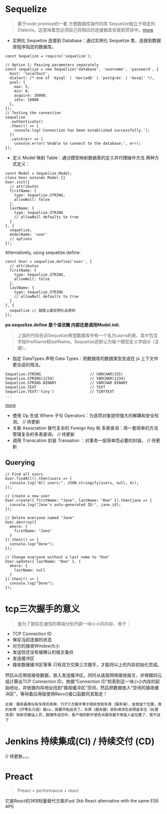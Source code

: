 # Sequelize
>基于node promise的一套 方便数据库操作的库
Sequelize独立于特定的Dialects。这意味着您必须自己将相应的连接器库安装到项目中。[more](https://sequelize.org/master/manual/dialects.html)




- 实例化 Sequelize 连接到 Database：通过实例化 Sequelize 类，连接到数据库程序指定的数据库。

```
const Sequelize = require('sequelize');

// Option 1: Passing parameters separately
const sequelize = new Sequelize('database', 'username', 'password', {
  host: 'localhost',
  dialect: /* one of 'mysql' | 'mariadb' | 'postgres' | 'mssql' */,
  pool: {
    max: 5,
    min: 0,
    acquire: 30000,
    idle: 10000
  },
});
// Testing the connection
sequelize
  .authenticate()
  .then(() => {
    console.log('Connection has been established successfully.');
  })
  .catch(err => {
    console.error('Unable to connect to the database:', err);
});

```
- 定义 Model 映射 Table：通过模型映射数据表的定义并代理操作方法
两种方式定义：
```
const Model = Sequelize.Model;
class User extends Model {}
User.init({
  // attributes
  firstName: {
    type: Sequelize.STRING,
    allowNull: false
  },
  lastName: {
    type: Sequelize.STRING
    // allowNull defaults to true
  }
}, {
  sequelize,
  modelName: 'user'
  // options
});
```
Alternatively, using sequelize.define:
```
const User = sequelize.define('user', {
  // attributes
  firstName: {
    type: Sequelize.STRING,
    allowNull: false
  },
  lastName: {
    type: Sequelize.STRING
    // allowNull defaults to true
  }
}, {
  sequelize // 就是上面实例化出来的
});

```
**ps:sequelize.define 是个语法糖 内部还是调用Model.init.**
>上面的代码告诉Sequelize希望数据库中有一个名为users的表，其中包含字段firstName和lastName。Sequelize还默认为每个模型定义字段id（主键），
- 指定 DataTypes 声明 Data Types：把数据库的数据类型变成在 js 上下文中更合适的用法。

```
Sequelize.STRING                      // VARCHAR(255)
Sequelize.STRING(1234)                // VARCHAR(1234)
Sequelize.STRING.BINARY               // VARCHAR BINARY
Sequelize.TEXT                        // TEXT
Sequelize.TEXT('tiny')                // TINYTEXT
...
```
[more](https://sequelize.org/master/manual/data-types.html)

- 使用 Op 生成 Where 子句 Operators：为选项对象提供强大的解耦和安全检测。
// 待更新
- 关联 Association 替代复杂的 Foreign Key 和 多表查询：用一套简单的方法管理复杂的多表查询。
// 待更新
- 调用 Transcation 封装 Transation ：对事务一层简单而必要的封装。
// 待更新




## Querying
```
// Find all users
User.findAll().then(users => {
  console.log("All users:", JSON.stringify(users, null, 4));
});

// Create a new user
User.create({ firstName: "Jane", lastName: "Doe" }).then(jane => {
  console.log("Jane's auto-generated ID:", jane.id);
});

// Delete everyone named "Jane"
User.destroy({
  where: {
    firstName: "Jane"
  }
}).then(() => {
  console.log("Done");
});

// Change everyone without a last name to "Doe"
User.update({ lastName: "Doe" }, {
  where: {
    lastName: null
  }
}).then(() => {
  console.log("Done");
});
```



# tcp三次握手的意义
>是为了提前在通信的两端分别开辟一块小小的内存，用于：
- TCP Connection ID
- 保存当前连接的状态
- 对方的接收Window大小
- 发送但还没有被确认的报文备份
- 发送缓冲区
- 接收数据缓冲区等等
只有双方交换三次握手，才能将以上的内存初始化完成。

然后从应用层接收数据，放入发送缓冲区。同时从底层网络接收报文，并根据四元组计算出TCP Connection ID，依据“Connection ID”检索到这一块小小内存的起始地址，并依据内存地址找到“接收缓冲区”空间，然后把数据放入“空闲的接收缓冲区”，等待着应用层使用Recv()接口函数将其取走！

`比喻：服务器类似有车库的库房，TCP三次握手等于提前告知车库（服务端），给我留个位置，我的车牌（IP等五元组）是xx，我要开始送货了。车库（服务器）收到请求后会预留车位（处理资源）和卸货搬运人员，数据传送完毕，客户端的断开是告诉服务器不用留人留位置了，我不送了`


# Jenkins 持续集成(CI) / 持续交付 (CD) 
// 待更新。。。


# Preact
>Preact = performance + react

它是React的3KB轻量替代方案(Fast 3kb React alternative with the same ES6 API)
